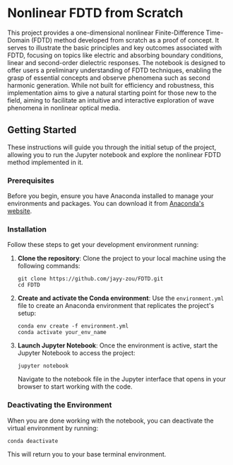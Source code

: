 # Nonlinear FDTD from Scratch

This project provides a one-dimensional nonlinear Finite-Difference Time-Domain (FDTD) method developed from scratch as a proof of concept. It serves to illustrate the basic principles and key outcomes associated with FDTD, focusing on topics like electric and absorbing boundary conditions, linear and second-order dielectric responses. The notebook is designed to offer users a preliminary understanding of FDTD techniques, enabling the grasp of essential concepts and observe phenomena such as second harmonic generation. While not built for efficiency and robustness, this implementation aims to give a natural starting point for those new to the field, aiming to facilitate an intuitive and interactive exploration of wave phenomena in nonlinear optical media.

## Getting Started

These instructions will guide you through the initial setup of the project, allowing you to run the Jupyter notebook and explore the nonlinear FDTD method implemented in it.

### Prerequisites

Before you begin, ensure you have Anaconda installed to manage your environments and packages. You can download it from [Anaconda's website](https://www.anaconda.com/products/distribution).

### Installation

Follow these steps to get your development environment running:

1. **Clone the repository**:
   Clone the project to your local machine using the following commands:

   ```
   git clone https://github.com/jayy-zou/FDTD.git
   cd FDTD
   ```

2. **Create and activate the Conda environment**:
   Use the `environment.yml` file to create an Anaconda environment that replicates the project's setup:
   ```
   conda env create -f environment.yml
   conda activate your_env_name
   ```
3. **Launch Jupyter Notebook**:
   Once the environment is active, start the Jupyter Notebook to access the project:
   ```
   jupyter notebook
   ```
   Navigate to the notebook file in the Jupyter interface that opens in your browser to start working with the code.

### Deactivating the Environment

When you are done working with the notebook, you can deactivate the virtual environment by running:
   ```
   conda deactivate
   ```
This will return you to your base terminal environment.

